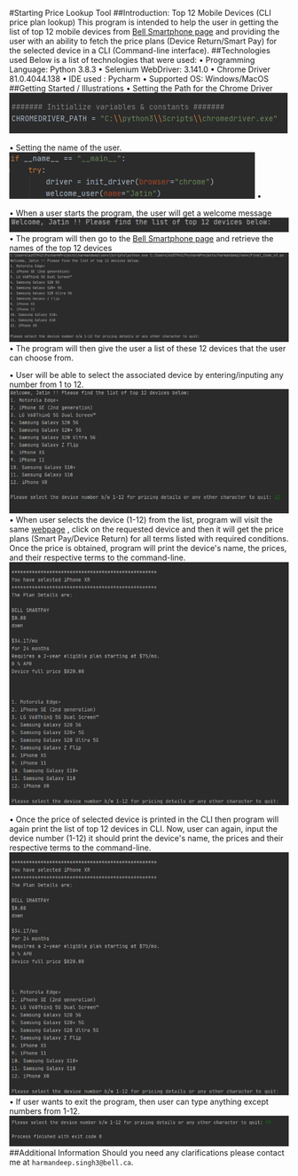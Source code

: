 #Starting Price Lookup Tool
##Introduction: Top 12 Mobile Devices (CLI price plan lookup)
This program is intended to help the user in getting the list of top 12 mobile devices from [Bell Smartphone page](https://www.bell.ca/Mobility/Smartphones_and_mobile_internet_devices) and providing the user with an ability to fetch the price plans (Device Return/Smart Pay) for the selected device in a CLI (Command-line interface).
##Technologies used
Below is a list of technologies that were used:
•	Programming Language: Python 3.8.3
•	Selenium WebDriver: 3.141.0
•	Chrome Driver 81.0.4044.138
•	IDE used : Pycharm
•	Supported OS: Windows/MacOS
##Getting Started / Illustrations
•	Setting the Path for the Chrome Driver 
![](screenshots/1.png)

•	 Setting the name of the user. 
![](screenshots/2.png)
•	

•	When a user starts the program, the user will get a welcome message
![](screenshots/3.png)
•	The program will then go to the [Bell Smartphone page](https://www.bell.ca/Mobility/Smartphones_and_mobile_internet_devices) and retrieve the names of the top 12 devices
![](screenshots/4.png)
•	The program will then give the user a list of these 12 devices that the user can choose from.

•	 User will be able to select the associated device by entering/inputing any number from 1 to 12. 
![](screenshots/5.png)
•	When user selects the device (1-12) from the list, program will visit the same [webpage](https://www.bell.ca/Mobility/Smartphones_and_mobile_internet_devices) , click on the requested device and then it will get the price plans (Smart Pay/Device Return) for all terms listed with required conditions. Once the price is obtained, program will print the device's name, the prices, and their respective terms to the command-line.
![](screenshots/7.png) 

•	Once the price of selected device is printed in the CLI then program will again print the list of top 12 devices in CLI. Now, user can again, input the device number (1-12) it should print the device's name, the prices and their respective terms to the command-line. 
![](screenshots/7.png)
•	If user wants to exit the program, then user can type anything except numbers from 1-12. 
 ![](screenshots/8.png)
##Additional Information
Should you need any clarifications please contact me at  `harmandeep.singh3@bell.ca`.
